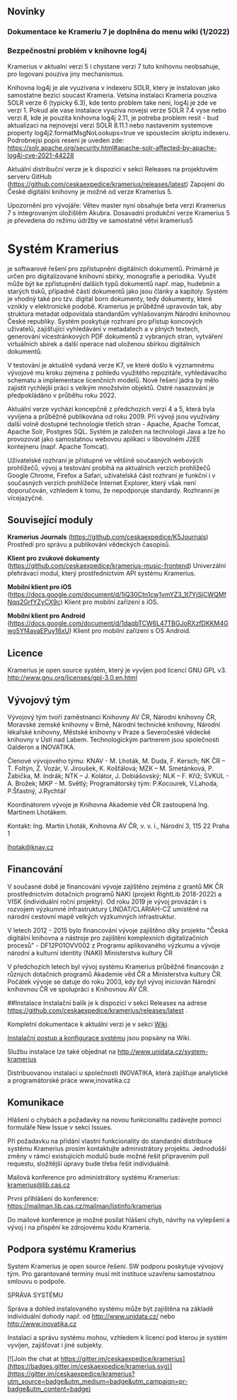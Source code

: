 ## Novinky 

###  Dokumentace ke Krameriu 7 je doplněna do menu wiki (1/2022)

### Bezpečnostní problém v knihovne log4j
Kramerius v aktualni verzi 5 i chystane verzi 7 tuto knihovnu neobsahuje, pro logovani pouziva jiny mechanismus. 

Knihovna log4j je ale vyuzivana v indexeru SOLR, ktery je instalovan jako samostatne  bezici soucast Krameria. Vetsina instalaci Krameria pouziva SOLR verze 6 (typicky 6.3), kde tento problem take neni, log4j je zde ve verzi 1. 
Pokud ale vase instalace vyuziva novejsi verze SOLR 7.4 vyse nebo verzi 8, kde je pouzita knihovna log4j 2.11, je potreba problem resit - bud aktualizaci na nejnovejsi verzi SOLR 8.11.1 nebo nastavenim systemove property log4j2.formatMsgNoLookups=true ve spoustecim skriptu indexeru.
Podrobnejsi popis reseni je uveden zde: https://solr.apache.org/security.html#apache-solr-affected-by-apache-log4j-cve-2021-44228




Aktuální distribuční verze je k dispozici v sekci Releases na projektovém serveru GitHub (https://github.com/ceskaexpedice/kramerius/releases/latest)
Zapojení do České digitální knihovny je možné od verze Kramerius 5. 

Upozornění pro vývojáře: Větev master nyní obsahuje beta verzi Kramerius 7 s integrovaným úložištěm Akubra. Dosavadní produkční verze Kramerius 5 je převedena do režimu údržby ve samostatné větvi kramerius5



# Systém Kramerius 

je softwarové řešení pro zpřístupnění digitálních dokumentů. Primárně je určen pro digitalizované knihovní sbírky, monografie a periodika. Využit může být ke zpřístupnění dalších typů dokumentů např. map, hudebnin a starých tisků, případně částí dokumentů jako jsou články a kapitoly. Systém je vhodný také pro tzv. digital born dokumenty, tedy dokumenty, které vznikly v elektronické podobě. Kramerius je průběžně upravován tak, aby struktura metadat odpovídala standardům vyhlašovaným Národní knihovnou České republiky. Systém poskytuje rozhraní pro přístup koncových uživatelů, zajišťující vyhledávání v metadatech a v plných textech, generování vícestránkových PDF dokumentů z vybraných stran, vytváření virtuálních sbírek a další operace nad uloženou sbírkou digitálních dokumentů.

V testování je aktuálně vydaná verze K7, ve které došlo k významnému vývojové mu kroku zejména z pohledu využitého repozitáře, vyhledávacího schematu a implementace licenčních modelů.  Nové řešení jádra by mělo zajistit rychlejší práci s velkým množstvím objektů. Ostré nasazování je předpokládáno v průběhu roku 2022.

Aktuální verze vychází koncepčně z předchozích verzí 4 a 5, která byla vyvíjena a průběžně publikována od roku 2009. Při vývoji jsou využívány další volně dostupné technologie třetích stran - Apache, Apache Tomcat, Apache Solr, Postgres SQL. Systém je založen na technologii Java a lze ho provozovat jako samostatnou webovou aplikaci v libovolném J2EE kontejneru (např. Apache Tomcat).

Uživatelské rozhraní je přístupné ve většině současných webových prohlížečů, vývoj a testování probíhá na aktuálních verzích prohlížečů Google Chrome, Firefox a Safari, uživatelská část rozhraní je funkční i v současných verzích prohlížeče Internet Explorer, který však není doporučován, vzhledem k tomu, že nepodporuje standardy. Rozhranní je vícejazyčné.

## Související moduly
**Kramerius Journals** (https://github.com/ceskaexpedice/K5Journals) Prostředí pro správu a publikování vědeckých časopisů.

**Klient pro zvukové dokumenty**  (https://github.com/ceskaexpedice/kramerius-music-frontend) Univerzální přehrávací modul, který prostřednictvím API systému Kramerius.

**Mobilní klient pro iOS** (https://docs.google.com/document/d/1iQ30Ctn1cw1vmYZ3_1t7YjSjCWQMfNqq2GrfYZyCX9c) Klient pro mobilní zařízení s iOS.

**Mobilní klient pro Android**  (https://docs.google.com/document/d/1daqbTCW6L47TBGJoRXzfDKKM4Gwo5Yf4avaEPuy18xU) Klient pro mobilní zařízení s OS Android.

## Licence

Kramerius je open source systém, který je vyvíjen pod licencí GNU GPL v3. http://www.gnu.org/licenses/gpl-3.0.en.html

## Vývojový tým

Vývojový tým tvoří zaměstnanci Knihovny AV ČR, Národní knihovny ČR, Moravské zemské knihovny v Brně, Národní technické knihovny, Národní lékařské knihovny, Městské knihovny v Praze a Severočeské vědecké knihovny v Ústí nad Labem. Technologickým partnerem jsou společnosti Galderon a INOVATIKA.

Členové vývojového týmu:
KNAV - M. Lhoták, M. Duda, F. Kersch; 
NK ČR – T. Foltýn, Z. Vozár, V. Jiroušek, K. Košťálová; 
MZK – M. Smetánková, P. Žabička, M. Indrák; 
NTK – J. Kolátor, J. Dobiášovský; 
NLK – F. Kříž;
SVKUL - A. Brožek;
MKP - M. Světlý;
Programátorský tým: P.Kocourek, V.Lahoda, P.Šťastný, J.Rychtář

Koordinátorem vývoje je Knihovna Akademie věd ČR zastoupená Ing. Martinem Lhotákem.

Kontakt:
Ing. Martin Lhoták,
Knihovna AV ČR, v. v. i.,
Národní 3, 115 22 Praha 1

lhotak@knav.cz



## Financování

V současné době je financování vývoje zajištěno zejména z grantů MK ČR prostřednictvím dotačních programů NAKI (projekt RightLib 2018-2022) a VISK (individuální roční projekty). Od roku 2019 je vývoj provázán i s rozvojem výzkumné infrastruktury LINDAT/CLARIAH-CZ umístěné na národní cestovní mapě velkých výzkumných infrastruktur. 

V letech 2012 - 2015 bylo financování vývoje zajištěno díky projektu "Česká digitální knihovna a nástroje pro zajištění komplexních digitalizačních procesů" - DF12P01OVV002 z Programu aplikovaného výzkumu a vývoje národní a kulturní identity (NAKI) Ministerstva kultury ČR

V předchozích letech byl vývoj systému Kramerius průběžně financován z různých dotačních programů Akademie věd ČR a Ministerstva kultury ČR. Počátek vývoje se datuje do roku 2003, kdy byl vývoj iniciován Národní knihovnou ČR ve spolupráci s Knihovnou AV ČR. 


##Instalace
Instalační balík je k dispozici v sekci Releases na adrese https://github.com/ceskaexpedice/kramerius/releases/latest . 

Kompletní dokumentace k aktuální verzi je v sekci [Wiki](https://github.com/ceskaexpedice/kramerius/wiki).

[Instalační postup a konfigurace systému](https://github.com/ceskaexpedice/kramerius/wiki/Instalace) jsou popsány na Wiki.

Službu instalace lze také objednat na http://www.unidata.cz/system-kramerius

Distribuovanou instalaci u společnosti INOVATIKA, která zajišťuje analytické a programátorské práce www,inovatika.cz

## Komunikace
Hlášení o chybách a požadavky na novou funkcionalitu zadávejte pomocí formuláře New Issue v sekci Issues. 

Při požadavku na přidání vlastní funkcionality do standardní distribuce systému Kramerius prosím kontaktujte administrátory projektu. Jednodušší změny v rámci existujících modulů bude možné řešit připravením pull requestu, složitější úpravy bude třeba řešit individuálně.

Mailová konference pro administrátory systému Kramerius: kramerius@lib.cas.cz

První příhlášení do konference: https://mailman.lib.cas.cz/mailman/listinfo/kramerius

Do mailové konference je možné posílat hlášení chyb, návrhy na vylepšení a vývoj i na přispění ke zdrojovému kódu Krameria.


## Podpora systému Kramerius

Systém Kramerius je open source řešení. SW podporu poskytuje vývojový tým. Pro garantované termíny musí mít instituce uzavřenu samostatnou smlouvu o podpoře.

SPRÁVA SYSTÉMU

Správa a dohled instalovaného systému může být zajištěna na základě individuální dohody např. od http://www.unidata.cz/ nebo http://www.inovatika.cz

Instalaci a správu systému mohou, vzhledem k licenci pod kterou je systém vyvíjen, zajišťovat i jiné subjekty.

[![Join the chat at https://gitter.im/ceskaexpedice/kramerius](https://badges.gitter.im/ceskaexpedice/kramerius.svg)](https://gitter.im/ceskaexpedice/kramerius?utm_source=badge&utm_medium=badge&utm_campaign=pr-badge&utm_content=badge)

